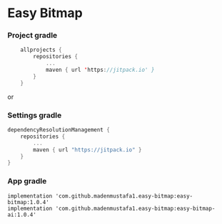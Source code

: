 # Easy Bitmap

### Project gradle

```kotlin
	allprojects {
		repositories {
			...
			maven { url 'https://jitpack.io' }
		}
	}
```
 or
 ### Settings gradle
```kotlin
dependencyResolutionManagement {
    repositories {
	    ...
        maven { url "https://jitpack.io" }
    }
}
```

### App gradle
	
    implementation 'com.github.madenmustafa1.easy-bitmap:easy-bitmap:1.0.4'
    implementation 'com.github.madenmustafa1.easy-bitmap:easy-bitmap-ai:1.0.4'


